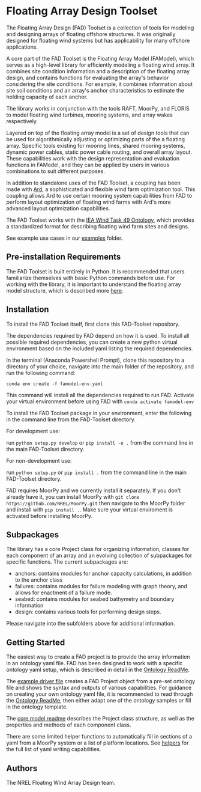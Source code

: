 # Floating Array Design Toolset

The Floating Array Design (FAD) Toolset is a collection of tools for
modeling and designing arrays of floating offshore structures. It was
originally designed for floating wind systems but has applicability
for many offshore applications.

A core part of the FAD Toolset is the Floating Array Model (FAModel),
which serves as a high-level library for efficiently
modeling a floating wind array. It combines site condition information and a 
description of the floating array design, and contains functions for evaluating
the array's behavior considering the site conditions. For example, it combines
information about site soil conditions and an array's anchor characteristics to
estimate the holding capacity of each anchor.

The library works in conjunction with the tools RAFT, MoorPy, and FLORIS to model floating
wind turbines, mooring systems, and array wakes respectively.

Layered on top of the floating array model is a set of design tools that can
be used for algorithmically adjusting or optimizing parts of the a floating
array. Specific tools existing for mooring lines, shared mooring systems, 
dynamic power cables, static power cable routing, and overall array layout.
These capabilities work with the design representation and evaluation functions
in FAModel, and they can be applied by users in various combinations to suit
different purposes. 

In addition to standalone uses of the FAD Toolset, a coupling has been made with
[Ard](https://github.com/WISDEM/Ard), a sophisticated and flexible wind farm
optimization tool. This coupling allows Ard to use certain mooring system
capabilities from FAD to perform layout optimization of floating wind farms
with Ard's more advanced layout optimization capabilities.

The FAD Toolset works with the [IEA Wind Task 49 Ontology](https://github.com/IEAWindTask49/Ontology),
which provides a standardized format for describing floating wind farm sites
and designs. 

See example use cases in our [examples](./examples/README.md) folder.

## Pre-installation Requirements
The FAD Toolset is built entirely in Python. It is recommended that users 
familiarize themselves with basic Python commands before use. 
For working with the library, it is important to understand the floating array 
model structure, which is described more [here](./famodel/README.md).


## Installation
To install the FAD Toolset itself, first clone this FAD-Toolset repository.

The dependencies required by FAD depend on how it is used. To install all
possible required dependencies, you can create a 
new python virtual environment based on the included yaml listing the required 
dependencies.

In the terminal (Anaconda Powershell Prompt), clone this repository to a 
directory of your choice, navigate into the main folder of the repository, and 
run the following command:

    conda env create -f famodel-env.yaml

This command will install all the dependencies required to run FAD.
Activate your virtual environment before using FAD with ```conda activate famodel-env```

To install the FAD Toolset package in your environment, enter the 
following in the command line from the FAD-Toolset directory.

For development use:

run ```python setup.py develop``` or ```pip install -e .``` from the command 
line in the main FAD-Toolset directory.

For non-development use:

run ```python setup.py``` or ```pip install .``` from the command line in 
the main FAD-Toolset directory.

FAD requires MoorPy and we currently install it separately. If you don't already have it,
you can install MoorPy with ```git clone https://github.com/NREL/MoorPy.git```
then navigate to the MoorPy folder and install with ```pip install .```.
Make sure your virtual enviroment is activated before installing MoorPy.


## Subpackages

The library has a core Project class for organizing information, classes for each component of an array and an evolving
collection of subpackages for specific functions. The current subpackages are:

- anchors: contains modules for anchor capacity calculations, in addition to the anchor class
- failures: contains modules for failure modeling with graph theory, and allows for enactment of a failure mode.
- seabed: contains modules for seabed bathymetry and boundary information
- design: contains various tools for performing design steps.

Please navigate into the subfolders above for additional information.

## Getting Started
The easiest way to create a FAD project is to provide the array 
information in an ontology yaml file. FAD has been designed
to work with a specific ontology yaml setup, which is described 
in detail in the [Ontology ReadMe](./famodel/ontology/README.md).

The [example driver file](./famodel/example_driver.py) creates a FAD Project 
object from a pre-set ontology file and shows the syntax and outputs of 
various capabilities. For guidance on creating your own ontology yaml file, 
it is recommended to read through the [Ontology ReadMe](./famodel/ontology/README.md), 
then either adapt one of the ontology samples or fill in the ontology template. 

The [core model readme](./famodel/README.md) describes the Project class structure, 
as well as the properties and methods of each component class. 

There are some limited helper functions to automatically fill in sections 
of a yaml from a MoorPy system or a list of platform locations. 
See [helpers](./famodel/helpers.py) for the full list of yaml writing capabilities. 


## Authors

The NREL Floating Wind Array Design team.